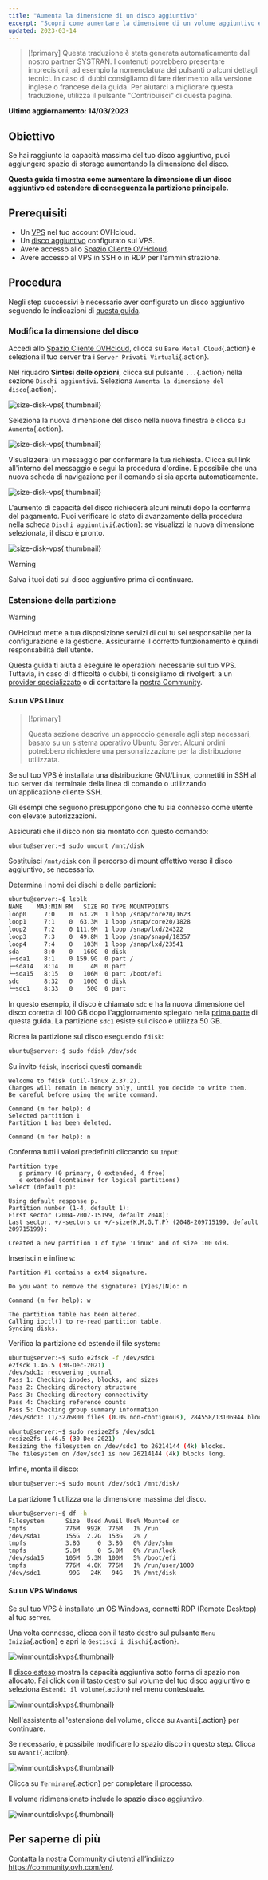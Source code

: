 ```yaml
---
title: "Aumenta la dimensione di un disco aggiuntivo"
excerpt: "Scopri come aumentare la dimensione di un volume aggiuntivo e aumentare la sua partizione principale"
updated: 2023-03-14
---
```


> [!primary]
> Questa traduzione è stata generata automaticamente dal nostro partner SYSTRAN. I contenuti potrebbero presentare imprecisioni, ad esempio la nomenclatura dei pulsanti o alcuni dettagli tecnici. In caso di dubbi consigliamo di fare riferimento alla versione inglese o francese della guida. Per aiutarci a migliorare questa traduzione, utilizza il pulsante "Contribuisci" di questa pagina.
>

**Ultimo aggiornamento: 14/03/2023**

## Obiettivo

Se hai raggiunto la capacità massima del tuo disco aggiuntivo, puoi aggiungere spazio di storage aumentando la dimensione del disco.

**Questa guida ti mostra come aumentare la dimensione di un disco aggiuntivo ed estendere di conseguenza la partizione principale.**

## Prerequisiti

- Un [VPS](https://www.ovhcloud.com/it/vps/) nel tuo account OVHcloud.
- Un [disco aggiuntivo](/pages/cloud/vps/config_additional_disk) configurato sul VPS.
- Avere accesso allo [Spazio Cliente OVHcloud](https://www.ovh.com/auth/?action=gotomanager&from=https://www.ovh.it/&ovhSubsidiary=it).
- Avere accesso al VPS in SSH o in RDP per l'amministrazione.

## Procedura

Negli step successivi è necessario aver configurato un disco aggiuntivo seguendo le indicazioni di [questa guida](/pages/cloud/vps/config_additional_disk).

### Modifica la dimensione del disco <a name="extend"></a>

Accedi allo [Spazio Cliente OVHcloud](https://www.ovh.com/auth/?action=gotomanager&from=https://www.ovh.it/&ovhSubsidiary=it), clicca su `Bare Metal Cloud`{.action} e seleziona il tuo server tra i `Server Privati Virtuali`{.action}.

Nel riquadro **Sintesi delle opzioni**, clicca sul pulsante `...`{.action} nella sezione `Dischi aggiuntivi`. Seleziona `Aumenta la dimensione del disco`{.action}.

![size-disk-vps](images/increase_disk_vps01.png){.thumbnail}

Seleziona la nuova dimensione del disco nella nuova finestra e clicca su `Aumenta`{.action}.

![size-disk-vps](images/increase_disk_vps02.png){.thumbnail}

Visualizzerai un messaggio per confermare la tua richiesta. Clicca sul link all'interno del messaggio e segui la procedura d'ordine. È possibile che una nuova scheda di navigazione per il comando si sia aperta automaticamente.

![size-disk-vps](images/increase_disk_vps03.png){.thumbnail}

L'aumento di capacità del disco richiederà alcuni minuti dopo la conferma del pagamento. Puoi verificare lo stato di avanzamento della procedura nella scheda `Dischi aggiuntivi`{.action}: se visualizzi la nuova dimensione selezionata, il disco è pronto.

![size-disk-vps](images/increase_disk_vps04.png){.thumbnail}

> [!warning]
>
> Salva i tuoi dati sul disco aggiuntivo prima di continuare.
>

### Estensione della partizione

> [!warning]
> OVHcloud mette a tua disposizione servizi di cui tu sei responsabile per la configurazione e la gestione. Assicurarne il corretto funzionamento è quindi responsabilità dell'utente.
>
> Questa guida ti aiuta a eseguire le operazioni necessarie sul tuo VPS. Tuttavia, in caso di difficoltà o dubbi, ti consigliamo di rivolgerti a un [provider specializzato](https://partner.ovhcloud.com/it/directory/) o di contattare la [nostra Community](https://community.ovh.com/en/).
>

#### Su un VPS Linux

> [!primary]
>
> Questa sezione descrive un approccio generale agli step necessari, basato su un sistema operativo Ubuntu Server. Alcuni ordini potrebbero richiedere una personalizzazione per la distribuzione utilizzata.
>

Se sul tuo VPS è installata una distribuzione GNU/Linux, connettiti in SSH al tuo server dal terminale della linea di comando o utilizzando un'applicazione cliente SSH.

Gli esempi che seguono presuppongono che tu sia connesso come utente con elevate autorizzazioni.

Assicurati che il disco non sia montato con questo comando:

```bash
ubuntu@server:~$ sudo umount /mnt/disk
```

Sostituisci `/mnt/disk` con il percorso di mount effettivo verso il disco aggiuntivo, se necessario.

Determina i nomi dei dischi e delle partizioni:

```bash
ubuntu@server:~$ lsblk
NAME    MAJ:MIN RM   SIZE RO TYPE MOUNTPOINTS
loop0     7:0    0  63.2M  1 loop /snap/core20/1623
loop1     7:1    0  63.3M  1 loop /snap/core20/1828
loop2     7:2    0 111.9M  1 loop /snap/lxd/24322
loop3     7:3    0  49.8M  1 loop /snap/snapd/18357
loop4     7:4    0   103M  1 loop /snap/lxd/23541
sda       8:0    0   160G  0 disk
├─sda1    8:1    0 159.9G  0 part /
├─sda14   8:14   0     4M  0 part
└─sda15   8:15   0   106M  0 part /boot/efi
sdc       8:32   0   100G  0 disk
└─sdc1    8:33   0    50G  0 part 
```

In questo esempio, il disco è chiamato `sdc` e ha la nuova dimensione del disco corretta di 100 GB dopo l'aggiornamento spiegato nella [prima parte](#extend) di questa guida. La partizione `sdc1` esiste sul disco e utilizza 50 GB.

Ricrea la partizione sul disco eseguendo `fdisk`:

```bash
ubuntu@server:~$ sudo fdisk /dev/sdc
```

Su invito `fdisk`, inserisci questi comandi:

```console
Welcome to fdisk (util-linux 2.37.2).
Changes will remain in memory only, until you decide to write them.
Be careful before using the write command.

Command (m for help): d
Selected partition 1
Partition 1 has been deleted.

Command (m for help): n
```

Conferma tutti i valori predefiniti cliccando su `Input`:

```console
Partition type
   p primary (0 primary, 0 extended, 4 free)
   e extended (container for logical partitions)
Select (default p):

Using default response p.
Partition number (1-4, default 1):
First sector (2004-2007-15199, default 2048):
Last sector, +/-sectors or +/-size{K,M,G,T,P} (2048-209715199, default 209715199):

Created a new partition 1 of type 'Linux' and of size 100 GiB.
```

Inserisci `n` e infine `w`:

```console
Partition #1 contains a ext4 signature.

Do you want to remove the signature? [Y]es/[N]o: n

Command (m for help): w

The partition table has been altered.
Calling ioctl() to re-read partition table.
Syncing disks.
```

Verifica la partizione ed estende il file system:

```bash
ubuntu@server:~$ sudo e2fsck -f /dev/sdc1
e2fsck 1.46.5 (30-Dec-2021)
/dev/sdc1: recovering journal
Pass 1: Checking inodes, blocks, and sizes
Pass 2: Checking directory structure
Pass 3: Checking directory connectivity
Pass 4: Checking reference counts
Pass 5: Checking group summary information
/dev/sdc1: 11/3276800 files (0.0% non-contiguous), 284558/13106944 blocks
```
```bash
ubuntu@server:~$ sudo resize2fs /dev/sdc1
resize2fs 1.46.5 (30-Dec-2021)
Resizing the filesystem on /dev/sdc1 to 26214144 (4k) blocks.
The filesystem on /dev/sdc1 is now 26214144 (4k) blocks long.
```

Infine, monta il disco:

```bash
ubuntu@server:~$ sudo mount /dev/sdc1 /mnt/disk/
```

La partizione 1 utilizza ora la dimensione massima del disco.

```bash
ubuntu@server:~$ df -h
Filesystem      Size  Used Avail Use% Mounted on
tmpfs           776M  992K  776M   1% /run
/dev/sda1       155G  2.2G  153G   2% /
tmpfs           3.8G     0  3.8G   0% /dev/shm
tmpfs           5.0M     0  5.0M   0% /run/lock
/dev/sda15      105M  5.3M  100M   5% /boot/efi
tmpfs           776M  4.0K  776M   1% /run/user/1000
/dev/sdc1        99G   24K   94G   1% /mnt/disk
```

#### Su un VPS Windows

Se sul tuo VPS è installato un OS Windows, connetti RDP (Remote Desktop) al tuo server.

Una volta connesso, clicca con il tasto destro sul pulsante `Menu Inizia`{.action} e apri la `Gestisci i dischi`{.action}.

![winmountdiskvps](images/increase_disk_vps05.png){.thumbnail}

Il [disco esteso](#extend) mostra la capacità aggiuntiva sotto forma di spazio non allocato. Fai click con il tasto destro sul volume del tuo disco aggiuntivo e seleziona `Estendi il volume`{.action} nel menu contestuale.

![winmountdiskvps](images/increase_disk_vps06.png){.thumbnail}

Nell'assistente all'estensione del volume, clicca su `Avanti`{.action} per continuare.

Se necessario, è possibile modificare lo spazio disco in questo step. Clicca su `Avanti`{.action}.

![winmountdiskvps](images/increase_disk_vps07.png){.thumbnail}

Clicca su `Terminare`{.action} per completare il processo.

Il volume ridimensionato include lo spazio disco aggiuntivo.

![winmountdiskvps](images/increase_disk_vps08.png){.thumbnail}

## Per saperne di più

Contatta la nostra Community di utenti all’indirizzo <https://community.ovh.com/en/>.
